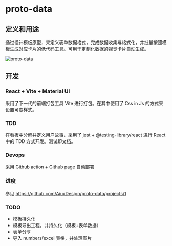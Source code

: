 # proto-data

## 定义和用途
通过设计模板原型，来定义表单数据格式，完成数据收集与格式化，并批量按照模板生成对应卡片的低代码工具。可用于定制化数据的视觉卡片自动生成。

![proto-data](https://user-images.githubusercontent.com/17036920/114829301-7929c780-9dfd-11eb-9879-8fe1c9d35eb3.jpg)


## 开发

### React + Vite + Material UI
采用了下一代的前端打包工具 Vite 进行打包。在其中使用了 Css in Js 的方式来设置可变样式。

### TDD
在看板中分解并定义用户故事，采用了 jest + @testing-library/react 进行 React 中的 TDD 方式开发。测试即文档。

### Devops
采用 Github action + Github page 自动部署

### 进度
参见 https://github.com/AiuxDesign/proto-data/projects/1

### TODO
- 模板持久化
- 模板导出工程，并持久化（模板+表单数据）
- 表单分享
- 导入 numbers/excel 表格，并处理图片
